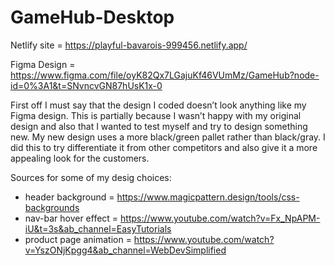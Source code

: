 # GameHub-Desktop

Netlify site = https://playful-bavarois-999456.netlify.app/

Figma Design = https://www.figma.com/file/oyK82Qx7LGajuKf46VUmMz/GameHub?node-id=0%3A1&t=SNvncvGN87hUsK1x-0

First off I must say that the design I coded doesn’t look anything like my Figma design. This is partially because I wasn’t happy with my original design and also that I wanted to test myself and try to design something new. My new design uses a more black/green pallet rather than black/gray. I did this to try differentiate it from other competitors and also give it a more appealing look for the customers.

Sources for some of my desig choices: 
 - header background = https://www.magicpattern.design/tools/css-backgrounds
 - nav-bar hover effect = https://www.youtube.com/watch?v=Fx_NpAPM-iU&t=3s&ab_channel=EasyTutorials
 - product page animation = https://www.youtube.com/watch?v=YszONjKpgg4&ab_channel=WebDevSimplified
